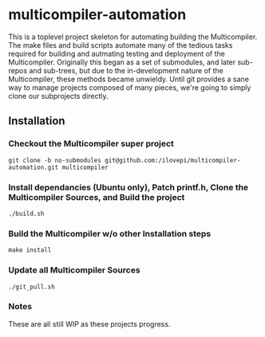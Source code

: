# multicompiler-automation
This is a toplevel project skeleton for automating building the Multicompiler. The make files and build scripts automate many of the tedious tasks required for building and autmating testing and deployment of the Multicompiler. Originally this began as a set of submodules, and later sub-repos and sub-trees, but due to the in-development nature of the Multicompiler, these methods became unwieldy. Until git provides a sane way to manage projects composed of many pieces, we're going to simply clone our subprojects directly. 

## Installation

### Checkout the Multicompiler super project
`git clone -b no-submodules git@github.com:/ilovepi/multicompiler-automation.git multicompiler`

### Install dependancies (Ubuntu only), Patch printf.h, Clone the Multicompiler Sources, and Build the project
`./build.sh`

### Build the Multicompiler w/o other Installation steps
`make install`

### Update all Multicompiler Sources
`./git_pull.sh`

### Notes
These are all still WIP as these projects progress.
